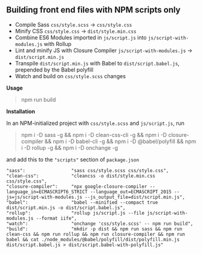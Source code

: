 ## Building front end files with NPM scripts only

- Compile Sass `css/style.scss` → `css/style.css`
- Minify CSS `css/style.css` → `dist/style.min.css`
- Combine ES6 Modules imported in `js/script.js` into `js/script-with-modules.js` with Rollup
- Lint and minify JS with Closure Compiler `js/script-with-modules.js` → `dist/script.min.js`
- Transpile `dist/script.min.js` with Babel to `dist/script.babel.js`, prepended by the Babel polyfill
- Watch and build on `css/style.scss` changes

**Usage**

> npm run build

**Installation**

In an NPM-initialized project with `css/style.scss` and `js/script.js`, run

> npm i -D sass -g && npm i -D clean-css-cli -g && npm i -D closure-compiler && npm i -D babel-cli -g && npm i -D @babel/polyfill && npm i -D rollup -g && npm i -D onchange -g

and add this to the `"scripts"` section of `package.json`

    "sass": 				"sass css/style.scss css/style.css",
    "clean-css": 			"cleancss -o dist/style.min.css css/style.css",
    "closure-compiler":		"npx google-closure-compiler --language_in=ECMASCRIPT6_STRICT --language_out=ECMASCRIPT_2015 --js=js/script-with-modules.js --js_output_file=dist/script.min.js",
    "babel": 				"babel --minified --compact true dist/script.min.js -o dist/script.babel.js",
    "rollup": 				"rollup js/script.js --file js/script-with-modules.js --format iife",
	"watch": 				"onchange 'css/style.scss' -- npm run build",
    "build": 				"mkdir -p dist && npm run sass && npm run clean-css && npm run rollup && npm run closure-compiler && npm run babel && cat ./node_modules/@babel/polyfill/dist/polyfill.min.js dist/script.babel.js > dist/script.babel-with-polyfill.js"
